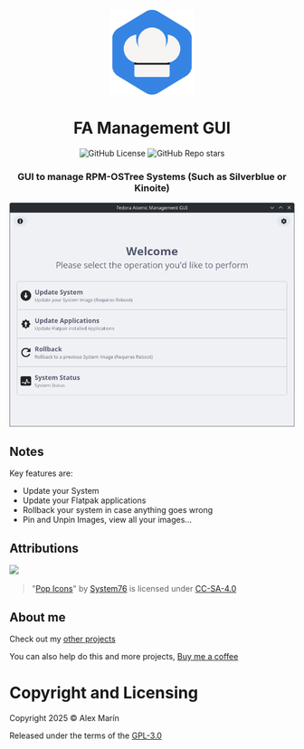 <div align="center">
  <br>
  <img src="./resources/icons/hicolor/scalable/apps/icon.svg" width="150" />
  <h1>FA Management GUI</h1>

  ![GitHub License](https://img.shields.io/github/license/mariinkys/fedora-atomic-management-gui)
  ![GitHub Repo stars](https://img.shields.io/github/stars/mariinkys/fedora-atomic-management-gui)

  <h3>GUI to manage RPM-OSTree Systems (Such as Silverblue or Kinoite)</h3>

  <img width="700" alt="Main Page Light Mode" src="./screenshots/main-light.png"/>
</div>

## Notes

Key features are:

- Update your System
- Update your Flatpak applications
- Rollback your system in case anything goes wrong
- Pin and Unpin Images, view all your images...

## Attributions

<a href="https://github.com/iced-rs/iced">
  <img src="https://gist.githubusercontent.com/hecrj/ad7ecd38f6e47ff3688a38c79fd108f0/raw/74384875ecbad02ae2a926425e9bcafd0695bade/color.svg" width="130px">
</a>

<p></p>

> "[Pop Icons](http://github.com/pop-os/icon-theme)" by [System76](http://system76.com/) is licensed under [CC-SA-4.0](http://creativecommons.org/licenses/by-sa/4.0/)

## About me

Check out my [other projects](https://github.com/mariinkys) 

You can also help do this and more projects, [Buy me a coffee](https://www.buymeacoffee.com/mariinkys)

# Copyright and Licensing

Copyright 2025 © Alex Marín

Released under the terms of the [GPL-3.0](https://github.com/mariinkys/fedora-atomic-management-gui/blob/main/LICENSE)
